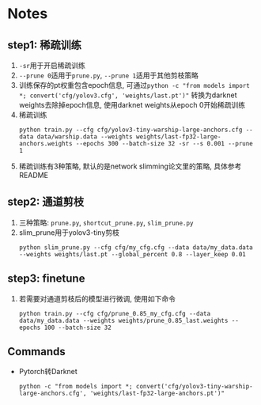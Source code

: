 # Notes

## step1: 稀疏训练
1. `-sr`用于开启稀疏训练
2. `--prune 0`适用于`prune.py`, `--prune 1`适用于其他剪枝策略
3. 训练保存的pt权重包含epoch信息, 可通过`python -c "from models import *; convert('cfg/yolov3.cfg', 'weights/last.pt')"`
转换为darknet weights去除掉epoch信息, 使用darknet weights从epoch 0开始稀疏训练
4. 稀疏训练
   ```
   python train.py --cfg cfg/yolov3-tiny-warship-large-anchors.cfg --data data/warship.data --weights weights/last-fp32-large-anchors.weights --epochs 300 --batch-size 32 -sr --s 0.001 --prune 1
   ```
5. 稀疏训练有3种策略, 默认的是network slimming论文里的策略, 具体参考README

## step2: 通道剪枝
1. 三种策略: `prune.py`, `shortcut_prune.py`, `slim_prune.py`
2. slim_prune用于yolov3-tiny剪枝
   ```
   python slim_prune.py --cfg cfg/my_cfg.cfg --data data/my_data.data --weights weights/last.pt --global_percent 0.8 --layer_keep 0.01
   ```

## step3: finetune
1. 若需要对通道剪枝后的模型进行微调, 使用如下命令
   ```
   python train.py --cfg cfg/prune_0.85_my_cfg.cfg --data data/my_data.data --weights weights/prune_0.85_last.weights --epochs 100 --batch-size 32
   ```

## Commands

- Pytorch转Darknet
  ```
  python -c "from models import *; convert('cfg/yolov3-tiny-warship-large-anchors.cfg', 'weights/last-fp32-large-anchors.pt')"
  ```